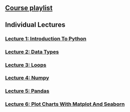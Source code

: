 ## [Course playlist](https://youtube.com/playlist?list=PLIb1xe_9tuHMBYXYaVlTAUOEmyng00Sle)

## Individual Lectures

### [Lecture 1: Introduction To Python](https://youtu.be/3JeQSoOX5CU)

### [Lecture 2: Data Types](https://youtu.be/pftjtOdXynk)

### [Lecture 3: Loops](https://youtu.be/_e8RCR862Wg)

### [Lecture 4: Numpy](https://youtu.be/TnMO1SHv5dU)

### [Lecture 5: Pandas](https://youtu.be/p8AdRQ-xfks)

### [Lecture 6: Plot Charts With Matplot And Seaborn](https://youtu.be/OU3schqIhTM)